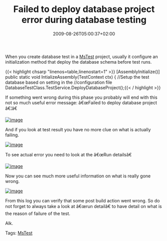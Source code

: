 ﻿---
title: "Failed to deploy database project error during database testing"
description: ""
date: 2009-08-26T05:00:37+02:00
draft: false
tags: [MsTest,Visual Studio]
categories: [Visual Studio]
---
When you create database test in a [MsTest](http://en.wikipedia.org/wiki/MSTest) project, usually it configure an initialization method that deploy the database schema before test runs.

{{< highlight chsarp "linenos=table,linenostart=1" >}}
[AssemblyInitialize()]
public static void IntializeAssembly(TestContext ctx)
{
    //Setup the test database based on setting in the
    //configuration file
    DatabaseTestClass.TestService.DeployDatabaseProject();{{< / highlight >}}

<!-- Code inserted with Steve Dunn's Windows Live Writer Code Formatter Plugin.  http://dunnhq.com -->

If something went wrong during this phase you probably will end with this not so much useful error message: â€œFailed to deploy database project â€¦â€

[![image](http://www.codewrecks.com/blog/wp-content/uploads/2009/08/image-thumb27.png "image")](http://www.codewrecks.com/blog/wp-content/uploads/2009/08/image27.png)

And if you look at test result you have no more clue on what is actually failing.

[![image](http://www.codewrecks.com/blog/wp-content/uploads/2009/08/image-thumb28.png "image")](http://www.codewrecks.com/blog/wp-content/uploads/2009/08/image28.png)

To see actual error you need to look at the â€œRun detailsâ€

[![image](http://www.codewrecks.com/blog/wp-content/uploads/2009/08/image-thumb29.png "image")](http://www.codewrecks.com/blog/wp-content/uploads/2009/08/image29.png)

Now you can see much more useful information on what is really gone wrong.

[![image](http://www.codewrecks.com/blog/wp-content/uploads/2009/08/image-thumb30.png "image")](http://www.codewrecks.com/blog/wp-content/uploads/2009/08/image30.png)

From this log you can verify that some post build action went wrong. So do not forget to always take a look at â€œrun detailâ€ to have detail on what is the reason of failure of the test.

Alk.

Tags: [MsTest](http://technorati.com/tag/MsTest)

